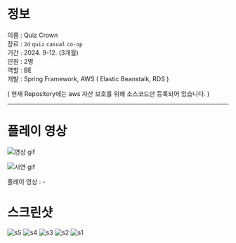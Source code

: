 # 정보
이름 : Quiz Crown <br>
장르 : `2d` `quiz` `casual` `co-op` <br>
기간 : 2024. 9-12. (3개월)  <br>
인원 : 2명 <br>
역할 : BE <br>
개발 : Spring Framework, AWS ( Elastic Beanstalk, RDS )

( 현재 Repository에는 aws 자산 보호를 위해 소스코드만 등록되어 있습니다. )

<hr>

# 플레이 영상

![영상 gif](https://github.com/user-attachments/assets/03216142-c2bc-4a09-8752-b0a32595da21)

![시연 gif](https://github.com/user-attachments/assets/48274cab-9432-4442-894a-5ce030941bb6)

플레이 영상 : -

# 스크린샷

![s5](https://github.com/user-attachments/assets/85c38669-690b-45be-b48d-edf368e8b0db)
![s4](https://github.com/user-attachments/assets/3f05398d-48b7-496f-b1f4-c29df3afd7f4)
![s3](https://github.com/user-attachments/assets/f8b4e334-d8c7-4513-ae80-ed7045265767)
![s2](https://github.com/user-attachments/assets/ce38a487-b797-4bd4-9b4a-2cffb813c9d4)
![s1](https://github.com/user-attachments/assets/132d2f34-55a0-4435-8e65-500d0cbcd252)
